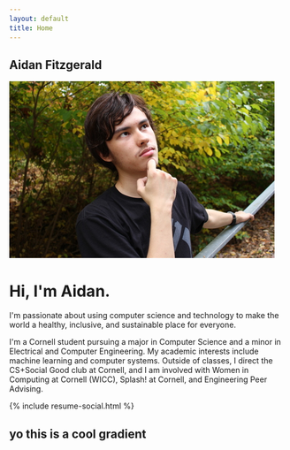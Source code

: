 ```yaml
---
layout: default
title: Home
---
```


<section id="top" class="gradient-bg">
  <h1 class="text-center text-white">Aidan Fitzgerald</h1>

  <img class="img-thumbnail rounded-circle mx-auto d-block" src="480px-portrait.jpg">
</section>

<h1 class="display-1">Hi, I'm Aidan.</h1>
<p class="lead">I'm passionate about using computer science and technology to
make the world a healthy, inclusive, and sustainable place for everyone.</p>

<p>I'm a Cornell student pursuing a major in Computer Science and a minor in
Electrical and Computer Engineering. My academic interests include machine
learning and computer systems. Outside of classes, I direct the CS+Social Good
club at Cornell, and I am involved with Women in Computing at Cornell (WICC),
Splash! at Cornell, and Engineering Peer Advising.</p>

{% include resume-social.html %}

<section class="gradient-bg">
  <h1 class="display-1">yo this is a cool gradient</h1>
</section>
